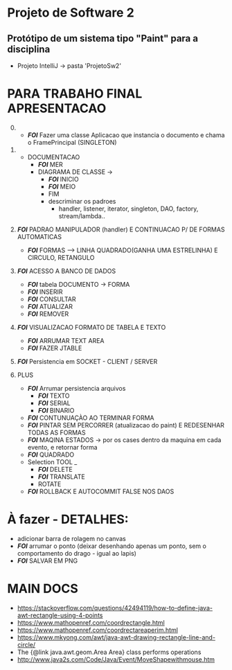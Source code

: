 # Projeto de Software 2
## Protótipo de um sistema tipo "Paint" para a disciplina

- Projeto IntelliJ -> pasta 'ProjetoSw2'





# PARA TRABAHO FINAL APRESENTACAO

0) - ***FOI*** Fazer uma classe Aplicacao que instancia o documento e chama o FramePrincipal (SINGLETON)

1) - DOCUMENTACAO
       - ***FOI*** MER
       - DIAGRAMA DE CLASSE -> 
            - ***FOI*** INICIO
            - ***FOI*** MEIO
            - FIM         
            - descriminar os padroes 
                - handler, listener, iterator, singleton, DAO, factory, stream/lambda..
    
2) ***FOI*** PADRAO MANIPULADOR (handler) E CONTINUACAO P/ DE FORMAS AUTOMATICAS
   - ***FOI*** FORMAS --> LINHA QUADRADO(GANHA UMA ESTRELINHA) E CIRCULO, RETANGULO   

3) ***FOI*** ACESSO A BANCO DE DADOS
   - ***FOI*** tabela DOCUMENTO -> FORMA  
    - ***FOI*** INSERIR
    - ***FOI*** CONSULTAR   
    - ***FOI*** ATUALIZAR
    - ***FOI*** REMOVER
    
4) ***FOI*** VISUALIZACAO FORMATO DE TABELA E TEXTO
    - ***FOI*** ARRUMAR TEXT AREA
    - ***FOI*** FAZER JTABLE 
    
5) ***FOI*** Persistencia em SOCKET - CLIENT / SERVER     
    
6) PLUS
    - ***FOI*** Arrumar persistencia arquivos
        - ***FOI*** TEXTO
        - ***FOI*** SERIAL
        - ***FOI*** BINARIO
    - ***FOI*** CONTUNUAÇÀO AO TERMINAR FORMA
    - ***FOI*** PINTAR SEM PERCORRER (atualizacao do paint) E REDESENHAR TODAS AS FORMAS
    - ***FOI*** MAQINA ESTADOS -> por os cases dentro da maquina em cada evento, e retornar forma
    - ***FOI*** QUADRADO
    - Selection TOOL _
        - ***FOI*** DELETE
        - ***FOI*** TRANSLATE
        - ROTATE
    - ***FOI*** ROLLBACK E AUTOCOMMIT FALSE NOS DAOS
    
# À fazer - DETALHES:
- adicionar barra de rolagem no canvas
- ***FOI*** arrumar o ponto (deixar desenhando apenas um ponto, sem o comportamento do drago - igual ao lapis)
- ***FOI*** SALVAR EM PNG 

    
    
# MAIN DOCS
-    https://stackoverflow.com/questions/42494119/how-to-define-java-awt-rectangle-using-4-points
-    https://www.mathopenref.com/coordrectangle.html
-    https://www.mathopenref.com/coordrectareaperim.html
-   https://www.mkyong.com/awt/java-awt-drawing-rectangle-line-and-circle/
- The {@link java.awt.geom.Area Area} class performs operations
- http://www.java2s.com/Code/Java/Event/MoveShapewithmouse.htm    

